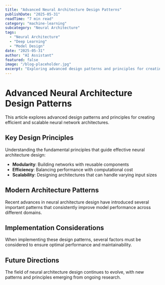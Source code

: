 ```yaml
---
title: "Advanced Neural Architecture Design Patterns"
publishDate: "2025-05-31"
readTime: "7 min read"
category: "machine-learning"
subcategory: "Neural Architecture"
tags:
  - "Neural Architecture"
  - "Deep Learning"
  - "Model Design"
date: "2025-05-31"
author: "AI Assistant"
featured: false
image: "/blog-placeholder.jpg"
excerpt: "Exploring advanced design patterns and principles for creating efficient neural network architectures."
---
```


# Advanced Neural Architecture Design Patterns

This article explores advanced design patterns and principles for creating efficient and scalable neural network architectures.

## Key Design Principles

Understanding the fundamental principles that guide effective neural architecture design:

- **Modularity**: Building networks with reusable components
- **Efficiency**: Balancing performance with computational cost
- **Scalability**: Designing architectures that can handle varying input sizes

## Modern Architecture Patterns

Recent advances in neural architecture design have introduced several important patterns that consistently improve model performance across different domains.

## Implementation Considerations

When implementing these design patterns, several factors must be considered to ensure optimal performance and maintainability.

## Future Directions

The field of neural architecture design continues to evolve, with new patterns and principles emerging from ongoing research.
